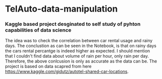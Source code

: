 # TelAuto-data-manipulation
### Kaggle based project desginated to self study of pyhton capabilities of data science

The idea was to check the correlation between car rental usage and rainy days.
The conclustion as can be seen in the Notebook, is that on rainy days the cars rental percantge is indeed higher as expected.
I should mention that I couldn't find data about volume of rain per hour, only rain per day. Therefore, the above conlcusion is only as accurate as the data can be.
The project is based on data scapred from here https://www.kaggle.com/gidutz/autotel-shared-car-locations.


